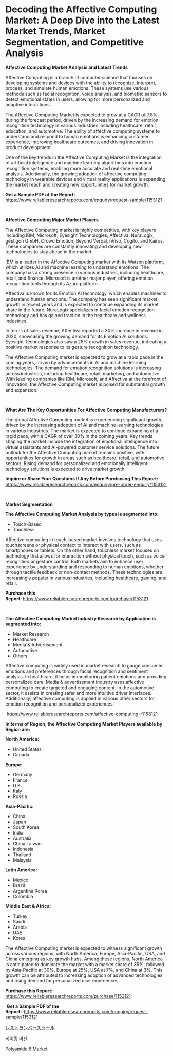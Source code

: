 <p><h1>Decoding the Affective Computing Market: A Deep Dive into the Latest Market Trends, Market Segmentation, and Competitive Analysis</h1></p><p><strong>Affective Computing Market Analysis and Latest Trends</strong></p>
<p><p>Affective Computing is a branch of computer science that focuses on developing systems and devices with the ability to recognize, interpret, process, and simulate human emotions. These systems use various methods such as facial recognition, voice analysis, and biometric sensors to detect emotional states in users, allowing for more personalized and adaptive interactions.</p><p>The Affective Computing Market is expected to grow at a CAGR of 7.8% during the forecast period, driven by the increasing demand for emotion recognition technology in various industries including healthcare, retail, education, and automotive. The ability of affective computing systems to understand and respond to human emotions is enhancing customer experience, improving healthcare outcomes, and driving innovation in product development.</p><p>One of the key trends in the Affective Computing Market is the integration of artificial intelligence and machine learning algorithms into emotion recognition systems, enabling more accurate and real-time emotional analysis. Additionally, the growing adoption of affective computing technology in wearable devices and virtual reality applications is expanding the market reach and creating new opportunities for market growth.</p></p>
<p><strong>Get a Sample PDF of the Report:&nbsp;</strong> <a href="https://www.reliableresearchreports.com/enquiry/request-sample/1153121">https://www.reliableresearchreports.com/enquiry/request-sample/1153121</a></p>
<p>&nbsp;</p>
<p><strong>Affective Computing Major Market Players</strong></p>
<p><p>The Affective Computing market is highly competitive, with key players including IBM, Microsoft, Eyesight Technologies, Affectiva, NuraLogix, gestigon GmbH, Crowd Emotion, Beyond Verbal, nViso, Cogito, and Kairos. These companies are constantly innovating and developing new technologies to stay ahead in the market.</p><p>IBM is a leader in the Affective Computing market with its Watson platform, which utilizes AI and machine learning to understand emotions. The company has a strong presence in various industries, including healthcare, retail, and finance. Microsoft is another major player, offering emotion recognition tools through its Azure platform.</p><p>Affectiva is known for its Emotion AI technology, which enables machines to understand human emotions. The company has seen significant market growth in recent years and is expected to continue expanding its market share in the future. NuraLogix specializes in facial emotion recognition technology and has gained traction in the healthcare and wellness industries.</p><p>In terms of sales revenue, Affectiva reported a 30% increase in revenue in 2020, showcasing the growing demand for its Emotion AI solutions. Eyesight Technologies also saw a 25% growth in sales revenue, indicating a positive market response to its gesture recognition technology.</p><p>The Affective Computing market is expected to grow at a rapid pace in the coming years, driven by advancements in AI and machine learning technologies. The demand for emotion recognition solutions is increasing across industries, including healthcare, retail, marketing, and automotive. With leading companies like IBM, Microsoft, and Affectiva at the forefront of innovation, the Affective Computing market is poised for substantial growth and expansion.</p></p>
<p>&nbsp;</p>
<p><strong>What Are The Key Opportunities For Affective Computing Manufacturers?</strong></p>
<p><p>The global Affective Computing market is experiencing significant growth, driven by the increasing adoption of AI and machine learning technologies in various industries. The market is expected to continue expanding at a rapid pace, with a CAGR of over 30% in the coming years. Key trends shaping the market include the integration of emotional intelligence into virtual assistants and AI-powered customer service solutions. The future outlook for the Affective Computing market remains positive, with opportunities for growth in areas such as healthcare, retail, and automotive sectors. Rising demand for personalized and emotionally intelligent technology solutions is expected to drive market growth.</p></p>
<p><strong>Inquire or Share Your Questions If Any Before Purchasing This Report:</strong> <a href="https://www.reliableresearchreports.com/enquiry/pre-order-enquiry/1153121">https://www.reliableresearchreports.com/enquiry/pre-order-enquiry/1153121</a></p>
<p>&nbsp;</p>
<p><strong>Market Segmentation</strong></p>
<p><strong>The Affective Computing Market Analysis by types is segmented into:</strong></p>
<p><ul><li>Touch-Based</li><li>Touchless</li></ul></p>
<p><p>Affective computing in touch-based market involves technology that uses touchscreens or physical contact to interact with users, such as smartphones or tablets. On the other hand, touchless market focuses on technology that allows for interaction without physical touch, such as voice recognition or gesture control. Both markets aim to enhance user experience by understanding and responding to human emotions, whether through tactile feedback or non-contact methods. These technologies are increasingly popular in various industries, including healthcare, gaming, and retail.</p></p>
<p><strong>Purchase this Report:&nbsp;</strong><a href="https://www.reliableresearchreports.com/purchase/1153121">https://www.reliableresearchreports.com/purchase/1153121</a></p>
<p>&nbsp;</p>
<p><strong>The Affective Computing Market Industry Research by Application is segmented into:</strong></p>
<p><ul><li>Market Research</li><li>Healthcare</li><li>Media & Advertisement</li><li>Automotive</li><li>Others</li></ul></p>
<p><p>Affective computing is widely used in market research to gauge consumer emotions and preferences through facial recognition and sentiment analysis. In healthcare, it helps in monitoring patient emotions and providing personalized care. Media & advertisement industry uses affective computing to create targeted and engaging content. In the automotive sector, it assists in creating safer and more intuitive driver interfaces. Additionally, affective computing is applied in various other sectors for emotion recognition and personalized experiences.</p></p>
<p><a href="https://www.reliableresearchreports.com/affective-computing-r1153121">&nbsp;https://www.reliableresearchreports.com/affective-computing-r1153121</a></p>
<p><strong>In terms of Region, the Affective Computing Market Players available by Region are:</strong></p>
<p>
    <p> <strong> North America: </strong>
        <ul>
            <li>United States</li>
            <li>Canada</li>
        </ul>
        </p> 
    <p> <strong> Europe: </strong>
        <ul>
            <li>Germany</li>
            <li>France</li>
            <li>U.K.</li>
            <li>Italy</li>
            <li>Russia</li>
        </ul>
        </p> 
    <p> <strong> Asia-Pacific: </strong>
        <ul>
            <li>China</li>
            <li>Japan</li>
            <li>South Korea</li>
            <li>India</li>
            <li>Australia</li>
            <li>China Taiwan</li>
            <li>Indonesia</li>
            <li>Thailand</li>
            <li>Malaysia</li>
        </ul>
        </p> 
    <p> <strong> Latin America: </strong>
        <ul>
            <li>Mexico</li>
            <li>Brazil</li>
            <li>Argentina Korea</li>
            <li>Colombia</li>
        </ul>
        </p> 
    <p> <strong> Middle East & Africa: </strong>
        <ul>
            <li>Turkey</li>
            <li>Saudi</li>
            <li>Arabia</li>
            <li>UAE</li>
            <li>Korea</li>
        </ul>
    </p>
    </p>
<p><p>The Affective Computing market is expected to witness significant growth across various regions, with North America, Europe, Asia-Pacific, USA, and China emerging as key growth hubs. Among these regions, North America is anticipated to dominate the market with a market share of 35%, followed by Asia-Pacific at 30%, Europe at 25%, USA at 7%, and China at 3%. This growth can be attributed to increasing adoption of advanced technologies and rising demand for personalized user experiences.</p></p>
<p><strong>Purchase this Report: </strong><a href="https://www.reliableresearchreports.com/purchase/1153121">https://www.reliableresearchreports.com/purchase/1153121</a></p>
<p>&nbsp;<strong>Get a Sample PDF of the Report:&nbsp;&nbsp;</strong><a href="https://www.reliableresearchreports.com/enquiry/request-sample/1153121">https://www.reliableresearchreports.com/enquiry/request-sample/1153121</a></p>
<p><strong></strong></p>
<p><p><a href="https://github.com/sghwr779811674/Market-Research-Report-List-2/blob/main/741963652726.md">レストランバースツール</a></p><p><a href="https://github.com/vdhdwjyp90142/Market-Research-Report-List-2/blob/main/506519748534.md">베이킹 머신</a></p><p><a href="https://github.com/lbird53714/Market-Research-Report-List-4/blob/main/polyamide-6-market.md">Polyamide 6 Market</a></p></p>
